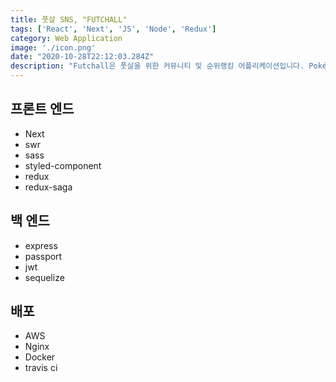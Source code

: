 ```yaml
---
title: 풋살 SNS, "FUTCHALL"
tags: ['React', 'Next', 'JS', 'Node', 'Redux']
category: Web Application
image: './icon.png'
date: "2020-10-28T22:12:03.284Z"
description: "Futchall은 풋살을 위한 커뮤니티 및 순위랭킹 어플리케이션입니다. Pokémon GO에서 영감을 얻어 점령 시스템을 구현하였습니다. 구장을 점령하며 점령된 팀을 지도상에 표시하도록 만들었습니다."
---
```


프론트 엔드
--------------------------
* Next
* swr
* sass
* styled-component
* redux
* redux-saga

백 엔드
--------------------------
* express
* passport
* jwt
* sequelize

배포
--------------------------
* AWS
* Nginx
* Docker
* travis ci

